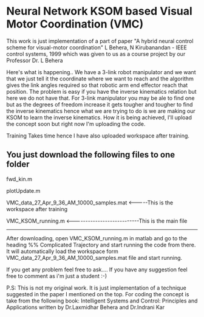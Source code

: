 # Neural Network KSOM based Visual Motor Coordination (VMC)
This work is just implementation of a part of paper "A hybrid neural control scheme for visual-motor coordination"
L Behera, N Kirubanandan - IEEE control systems, 1999 which was given to us as a course project by our Professor Dr. L Behera

Here's what is happening..
We have a 3-link robot manipulator and we want that we just tell it the coordinate where we want to reach and the algorithm gives the
link angles required so that robotic arm end effector reach that position. The problem is easy if you have the inverse kinematics
relation but here we do not have that. For 3-link manipulator you may be ale to find one but as the degrees of freedom increase it gets
tougher and tougher to find the inverse kinematics hence what we are trying to do is we are making our KSOM to learn the inverse kinematics.
How it is being achieved, I'll upload the concept soon but right now I'm uploading the code.

Training Takes time hence I have also uploaded workspace after training.

You just download the following files to one folder
------------------------------------------------------------------------------------------------------

fwd_kin.m

plotUpdate.m

VMC_data_27_Apr_9_36_AM_10000_samples.mat  <-----This is the workspace after training

VMC_KSOM_running.m   <---------------------------This is the main file

------------------------------------------------------------------------------------------------------

After downloading, open VMC_KSOM_running.m in matlab and go to the heading %% Complicated Trajectory
and start running the code from there. It will automatically load the
workspace form VMC_data_27_Apr_9_36_AM_10000_samples.mat file and start running.

If you get any problem feel free to ask....
If you have any suggestion feel free to comment as i'm just a student :-)




P.S: This is not my original work. It is just implementation of a technique suggested in the paper I mentioned on the top. For coding
the concept is take from the following book: Intelligent Systems and Control: Principles and Applications written by
Dr.Laxmidhar Behera and Dr.Indrani Kar
